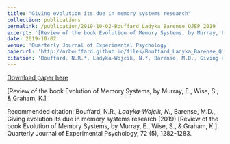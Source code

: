 ```yaml
---
title: "Giving evolution its due in memory systems research"
collection: publications
permalink: /publication/2019-10-02-Bouffard_Ladyka_Barense_QJEP_2019
excerpt: '[Review of the book Evolution of Memory Systems, by Murray, E., Wise, S., &amp; Graham, K.]'
date: 2019-10-02
venue: 'Quarterly Journal of Experimental Psychology'
paperurl: 'http://nrbouffard.github.io/files/Bouffard_Ladyka_Barense_QJEP_2019.pdf'
citation: 'Bouffard, N.R.*, Ladyka-Wojcik, N.*, Barense, M.D., Giving evolution its due in memory systems research (2019) [Review of the book Evolution of Memory Systems, by Murray, E., Wise, S., &amp; Graham, K.] Quarterly Journal of Experimental Psychology, 72 (5), 1282-1283.'
---
```


<a href='http://nrbouffard.github.io/files/Bouffard_Ladyka_Barense_QJEP_2019.pdf'>Download paper here</a>

[Review of the book Evolution of Memory Systems, by Murray, E., Wise, S., &amp; Graham, K.]

Recommended citation: Bouffard, N.R.*, Ladyka-Wojcik, N.*, Barense, M.D., Giving evolution its due in memory systems research (2019) [Review of the book Evolution of Memory Systems, by Murray, E., Wise, S., & Graham, K.] Quarterly Journal of Experimental Psychology, 72 (5), 1282-1283.